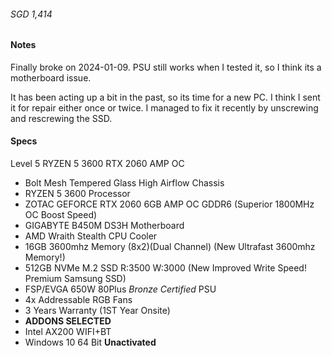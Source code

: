###### SGD 1,414

#### Notes

Finally broke on 2024-01-09. PSU still works when I tested it, so I think its a motherboard issue.

It has been acting up a bit in the past, so its time for a new PC. I think I sent it for repair either once or twice. I managed to fix it recently by unscrewing and rescrewing the SSD.
#### Specs

Level 5 RYZEN 5 3600 RTX 2060 AMP OC

- Bolt Mesh Tempered Glass High Airflow Chassis
- RYZEN 5 3600 Processor
- ZOTAC GEFORCE RTX 2060 6GB AMP OC GDDR6 (Superior 1800MHz OC Boost Speed)
- GIGABYTE B450M DS3H Motherboard
- AMD Wraith Stealth CPU Cooler
- 16GB 3600mhz Memory (8x2)(Dual Channel) (New Ultrafast 3600mhz Memory!)
- 512GB NVMe M.2 SSD R:3500 W:3000 (New Improved Write Speed! Premium Samsung SSD)
- FSP/EVGA 650W 80Plus *Bronze Certified* PSU
- 4x Addressable RGB Fans
- 3 Years Warranty (1ST Year Onsite)
- **ADDONS SELECTED**
- Intel AX200 WIFI+BT
- Windows 10 64 Bit **Unactivated**